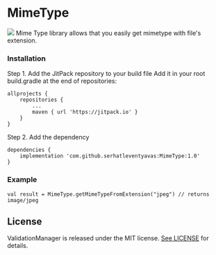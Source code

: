 # MimeType

[![](https://jitpack.io/v/serhatleventyavas/MimeType.svg)](https://jitpack.io/#serhatleventyavas/MimeType)
Mime Type library allows that you easily get mimetype with file's extension.

### Installation
Step 1. Add the JitPack repository to your build file
Add it in your root build.gradle at the end of repositories:
```
allprojects {
	repositories {
		...
		maven { url 'https://jitpack.io' }
	}
}
```
Step 2. Add the dependency
```
dependencies {
    implementation 'com.github.serhatleventyavas:MimeType:1.0'
}
```

### Example
```
val result = MimeType.getMimeTypeFromExtension("jpeg") // returns image/jpeg
```

## License

ValidationManager is released under the MIT license. [See LICENSE](https://github.com/serhatleventyavas/MimeType/blob/master/LICENSE) for details.